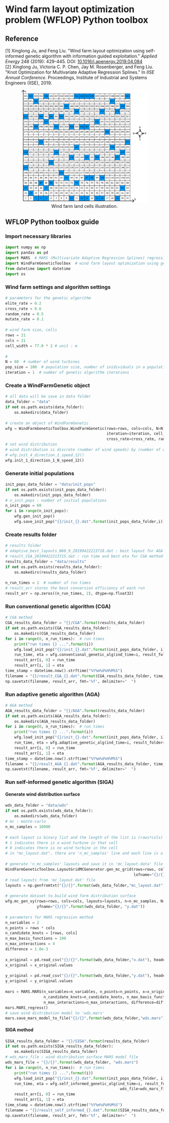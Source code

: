 # Wind farm layout optimization problem (WFLOP) Python toolbox
## Reference
[1] Xinglong Ju, and Feng Liu. "Wind farm layout optimization using self-informed genetic algorithm with information guided exploitation." *Applied Energy* 248 (2019): 429-445. DOI: <a href="https://doi.org/10.1016/j.apenergy.2019.04.084" target="_blank">10.1016/j.apenergy.2019.04.084</a><br/>
[2] Xinglong Ju, Victoria C. P. Chen, Jay M. Rosenberger, and Feng Liu. "Knot Optimization for Multivariate Adaptive Regression Splines." In *IISE Annual Conference*. Proceedings, Institute of Industrial and Systems Engineers (IISE), 2019.



<p align="center"> 
    <img width="400" src="/IMAGES/wfi.png" alt="Wind farm land cells illustration"/><br/>
    Wind farm land cells illustration.
</p>

## WFLOP Python toolbox guide
### Import necessary libraries
```python
import numpy as np
import pandas as pd
import MARS  # MARS (Multivariate Adaptive Regression Splines) regression class
import WindFarmGeneticToolbox  # wind farm layout optimization using genetic algorithms classes
from datetime import datetime
import os
```

### Wind farm settings and algorithm settings
```python
# parameters for the genetic algorithm
elite_rate = 0.2
cross_rate = 0.6
random_rate = 0.5
mutate_rate = 0.1

# wind farm size, cells
rows = 21
cols = 21
cell_width = 77.0 * 2 # unit : m

#
N = 60  # number of wind turbines
pop_size = 100  # population size, number of inidividuals in a population
iteration = 1  # number of genetic algorithm iterations
```

### Create a WindFarmGenetic object
```python
# all data will be save in data folder
data_folder = "data"
if not os.path.exists(data_folder):
    os.makedirs(data_folder)

# create an object of WindFarmGenetic
wfg = WindFarmGeneticToolbox.WindFarmGenetic(rows=rows, cols=cols, N=N, pop_size=pop_size,
                                             iteration=iteration, cell_width=cell_width, elite_rate=elite_rate,
                                             cross_rate=cross_rate, random_rate=random_rate, mutate_rate=mutate_rate)
# set wind distribution
# wind distribution is discrete (number of wind speeds) by (number of wind directions)
# wfg.init_4_direction_1_speed_12()
wfg.init_1_direction_1_N_speed_12()
```

### Generate initial populations
```python
init_pops_data_folder = "data/init_pops"
if not os.path.exists(init_pops_data_folder):
    os.makedirs(init_pops_data_folder)
# n_init_pops : number of initial populations
n_init_pops = 60
for i in range(n_init_pops):
    wfg.gen_init_pop()
    wfg.save_init_pop("{}/init_{}.dat".format(init_pops_data_folder,i))
```

### Create results folder
```python
# results folder
# adaptive_best_layouts_N60_9_20190422213718.dat : best layout for AGA of run index 9
# result_CGA_20190422213715.dat : run time and best eta for CGA method
results_data_folder = "data/results"
if not os.path.exists(results_data_folder):
    os.makedirs(results_data_folder)

n_run_times = 1  # number of run times
# result_arr stores the best conversion efficiency of each run
result_arr = np.zeros((n_run_times, 2), dtype=np.float32)
```

### Run conventional genetic algorithm (CGA)
```python
# CGA method
CGA_results_data_folder = "{}/CGA".format(results_data_folder)
if not os.path.exists(CGA_results_data_folder):
    os.makedirs(CGA_results_data_folder)
for i in range(0, n_run_times):  # run times
    print("run times {} ...".format(i))
    wfg.load_init_pop("{}/init_{}.dat".format(init_pops_data_folder, i))
    run_time, eta = wfg.conventional_genetic_alg(ind_time=i, result_folder=CGA_results_data_folder)
    result_arr[i, 0] = run_time
    result_arr[i, 1] = eta
time_stamp = datetime.now().strftime("%Y%m%d%H%M%S")
filename = "{}/result_CGA_{}.dat".format(CGA_results_data_folder, time_stamp)
np.savetxt(filename, result_arr, fmt='%f', delimiter="  ")
```

### Run adaptive genetic algorithm (AGA)
```python
# AGA method
AGA_results_data_folder = "{}/AGA".format(results_data_folder)
if not os.path.exists(AGA_results_data_folder):
    os.makedirs(AGA_results_data_folder)
for i in range(0, n_run_times):  # run times
    print("run times {} ...".format(i))
    wfg.load_init_pop("{}/init_{}.dat".format(init_pops_data_folder, i))
    run_time, eta = wfg.adaptive_genetic_alg(ind_time=i, result_folder=AGA_results_data_folder)
    result_arr[i, 0] = run_time
    result_arr[i, 1] = eta
time_stamp = datetime.now().strftime("%Y%m%d%H%M%S")
filename = "{}/result_AGA_{}.dat".format(AGA_results_data_folder, time_stamp)
np.savetxt(filename, result_arr, fmt='%f', delimiter="  ")
```

### Run self-informed genetic algorithm (SIGA)
#### Generate wind distribution surface
```python
wds_data_folder = "data/wds"
if not os.path.exists(wds_data_folder):
    os.makedirs(wds_data_folder)
# mc : monte-carlo
n_mc_samples = 10000

# each layout is binary list and the length of the list is (rows*cols)
# 1 indicates there is a wind turbine in that cell
# 0 indicates there is no wind turbine in the cell
# in "mc_layout.dat", there are 'n_mc_samples' line and each line is a layout.

# generate 'n_mc_samples' layouts and save it in 'mc_layout.data' file
WindFarmGeneticToolbox.LayoutGridMCGenerator.gen_mc_grid(rows=rows, cols=cols, n=n_mc_samples, N=N,
                                                         lofname="{}/{}".format(wds_data_folder, "mc_layout.dat"))
# read layouts from 'mc_layout.dat' file
layouts = np.genfromtxt("{}/{}".format(wds_data_folder,"mc_layout.dat"), delimiter="  ", dtype=np.int32)

# generate dataset to build wind farm distribution surface
wfg.mc_gen_xy(rows=rows, cols=cols, layouts=layouts, n=n_mc_samples, N=N, xfname="{}/{}".format(wds_data_folder, "x.dat"),
              yfname="{}/{}".format(wds_data_folder, "y.dat"))

# parameters for MARS regression method
n_variables = 2
n_points = rows * cols
n_candidate_knots = [rows, cols]
n_max_basis_functions = 100
n_max_interactions = 4
difference = 1.0e-3

x_original = pd.read_csv("{}/{}".format(wds_data_folder,"x.dat"), header=None, nrows=n_points, delim_whitespace=True)
x_original = x_original.values

y_original = pd.read_csv("{}/{}".format(wds_data_folder,"y.dat"), header=None, nrows=n_points, delim_whitespace=True)
y_original = y_original.values

mars = MARS.MARS(n_variables=n_variables, n_points=n_points, x=x_original, y=y_original,
                 n_candidate_knots=n_candidate_knots, n_max_basis_functions=n_max_basis_functions,
                 n_max_interactions=n_max_interactions, difference=difference)
mars.MARS_regress()
# save wind distribution model to 'wds.mars'
mars.save_mars_model_to_file("{}/{}".format(wds_data_folder,"wds.mars"))
```
#### SIGA method
```python
SIGA_results_data_folder = "{}/SIGA".format(results_data_folder)
if not os.path.exists(SIGA_results_data_folder):
    os.makedirs(SIGA_results_data_folder)
# wds_mars_file : wind distribution surface MARS model file
wds_mars_file = "{}/{}".format(wds_data_folder, "wds.mars")
for i in range(0, n_run_times):  # run times
    print("run times {} ...".format(i))
    wfg.load_init_pop("{}/init_{}.dat".format(init_pops_data_folder, i))
    run_time, eta = wfg.self_informed_genetic_alg(ind_time=i, result_folder=SIGA_results_data_folder,
                                                   wds_file=wds_mars_file)
    result_arr[i, 0] = run_time
    result_arr[i, 1] = eta
time_stamp = datetime.now().strftime("%Y%m%d%H%M%S")
filename = "{}/result_self_informed_{}.dat".format(SIGA_results_data_folder, time_stamp)
np.savetxt(filename, result_arr, fmt='%f', delimiter="  ")
```
